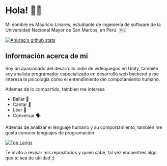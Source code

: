 # **Hola! 👋😄**

Mi nombre es Mauricio Linares, estudiante de ingeniería de software de la Universidad Nacional Mayor de San Marcos, en Perú. 🇵🇪

[![Anurag's github stats](https://github-readme-stats.vercel.app/api?username=Maurck&theme=tokyonight&show_icons=true)](https://github.com/anuraghazra/github-readme-stats)

## Información acerca de mi

Soy un apasionado del desarrollo indie de videojuegos en Unity, también soy analista programador especializado en desarrollo web backend y me interesa la psicología como el entendimiento del compotamiento humano.

Ademas de lo compartido, tambien me interesa

- Bailar 🕺
- Cantar 🎤
- Leer 📘
- Conversar 🗣️

Además de analizar el lenguaje humano y su comportamiento, también me gusta conocer lenguajes de programación:

[![Top Langs](https://github-readme-stats.vercel.app/api/top-langs/?username=Maurck&bg_color=160deg,485563,29323c&title_color=ffffff&text_color=ffffff&icon_color=fafafa&hide_border=true&langs_count=8)](https://github.com/anuraghazra/github-readme-stats)

Te invito a revisar mis repositorios y quien sabe, tal vez encuentres algo que te sea de utilidad ;)
